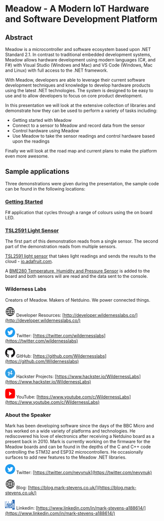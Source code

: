 # Meadow - A Modern IoT Hardware and Software Development Platform

## Abstract

Meadow is a microcontroller and software ecosystem based upon .NET Standard 2.1.  In contrast to traditional embedded development systems, Meadow allows hardware development using modern languages (C#, and F#) with Visual Studio (Windows and Mac) and VS Code (Windows, Mac and Linux) with full access to the .NET framework.

With Meadow, developers are able to leverage their current software development techniques and knowledge to develop hardware products using the latest .NET technologies.  The system is designed to be easy to use and to allow developers to focus on core product development.

In this presentation we will look at the extensive collection of libraries and demonstrate how they can be used to perform a variety of tasks including:

* Getting started with Meadow
* Connect to a sensor to Meadow and record data from the sensor
* Control hardware using Meadow
* Use Meadow to take the sensor readings and control hardware based upon the readings

Finally we will look at the road map and current plans to make the platform even more awesome.

## Sample applications

Three demonstrations were given during the presentation, the sample code can be found in the following locations:

### [Getting Started](01-GettingStarted/Readme.md)

F# application that cycles through a range of colours using the on board LED.

### [TSL2591 Light Sensor](02-LightSensor/Readme.md)

The first part of this demonstration reads from a single sensor.  The second part of the demonstration reads from multiple sensors.

[TSL2591 light sensor](https://coolcomponents.co.uk/products/tsl2591-high-dynamic-range-digital-light-sensor-stemma-qt?_pos=5&_sid=cb5eb073a&_ss=r) that takes light readings and sends the results to the cloud - [io.adafruit.com](https://io.adafruit.com/).

A [BME280 Temperature, Humidity and Pressure Sensor](https://coolcomponents.co.uk/products/atmospheric-sensor-breakout-bme280?_pos=3&_sid=9ab60170b&_ss=r) is added to the board and both sensors will are read and the data sent to the console.

### Wilderness Labs

Creators of Meadow. Makers of Netduino. We power connected things.

<img src="../SocialMediaIcons/WWWIcon.png" height="32px" width="32px"> Developer Resources: [http://developer.wildernesslabs.co/](http://developer.wildernesslabs.co/)

<img src="../SocialMediaIcons/Twitter/Twitter-circle-blue.png" height="32px" width="32px"> Twitter: [https://twitter.com/wildernesslabs](https://twitter.com/wildernesslabs)

<img src="../SocialMediaIcons/GitHub/GitHub-Mark-32px.png" height="32px" width="32px"> GitHub: [https://github.com/Wildernesslabs](https://github.com/Wildernesslabs)

<img src="../SocialMediaIcons/Hackster/Hackster-Mark_RGB.png" height="32px" width="32px"> Hackster Projects: [https://www.hackster.io/WildernessLabs](https://www.hackster.io/WildernessLabs)

<img src="../SocialMediaIcons/Youtube/youtube_social_icon_white.png" height="32px" width="32px"> YouTube: [https://www.youtube.com/c/WildernessLabs](https://www.youtube.com/c/WildernessLabs)


### About the Speaker

Mark has been developing software since the days of the BBC Micro and has worked on a wide variety of platforms and technologies. He rediscovered his love of electronics after receiving a Netduino board as a present back in 2010.  Mark is currently working on the firmware for the Meadow boards and can be found in the depths of the C and C++ code controlling the STM32 and ESP32 microcontrollers.  He occasionally surfaces to add new features to the Meadow .NET libraries.

<img src="../SocialMediaIcons/Twitter/Twitter-circle-blue.png" height="32px" width="32px"> Twitter: [https://twitter.com/nevynuk](https://twitter.com/nevynuk)

<img src="../SocialMediaIcons/WWWIcon.png" height="32px" width="32px"> Blog: [https://blog.mark-stevens.co.uk/](https://blog.mark-stevens.co.uk/)

<img src="../SocialMediaIcons/Linkedin/LI-Logo.png" height="32px" width="32px"> Linkedin: [https://www.linkedin.com/in/mark-stevens-a188614/](https://www.linkedin.com/in/mark-stevens-a188614/)
